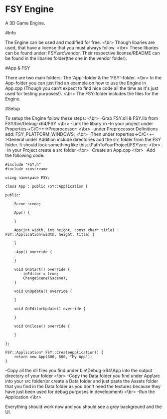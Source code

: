 # FSY Engine
 A 3D Game Engine.

#Info

The Engine can be used and modified for free. <\br>
Though libaries are used, that have a license that you must always follow. <\br>
These libaries can be found under: FSY\src\vendor. Their respective license/README
can be found in the libaries folder(the one in the vendor folder).

#App & FSY

There are two main folders: The 'App'-folder & the 'FSY'-folder. <\br>
In the App-folder you can just find an example on how to use the Engine in App.cpp
(Though you can't expect to find nice code all the time as it's just used for testing
purposes!). <\br>
The FSY-folder includes the files for the Engine.

#Setup

To setup the Engine follow these steps: <\br>
-Grab FSY.dll & FSY.lib from FSY/bin/Debug-x64/FSY <\br>
-Link the libary \n
-In your project under Properties->C/C++->Preprocessor: <\br>
	-under Preprocessor Definitions add: FSY_PLATFORM_WINDOWS; <\br>
-Then under roperties->C/C++->General under Addition include directories
 add the src folder from the FSY folder. It should
 look something like this: (PathToYourProject)FSY\src; <\br>
-In your Project create a src folder <\br> 
-Create an App.cpp <\br>
-Add the following code:

	#include "FSY.h"
	#include <iostream>

	using namespace FSY;

	class App : public FSY::Application {

	public:

		Scene scene;

		App() {

		}

		App(int width, int height, const char* title) : FSY::Application(width, height, title) {
		
		}

		~App() override {

		}

		void OnStart() override {
			inEditor = true;
			ChangeScene(&scene);
		}

		void OnUpdate() override {
			
		}

		void OnEditorUpdate() override {
		
		}

		void OnClose() override {
		
		}
	
	};

	FSY::Application* FSY::CreateApplication() {
		return new App(800, 600, "My App");
	}

-Copy all the dll files you find under bin\Debug-x64\App
 into the output directory of your folder <\br>
-Copy the Data folder you find under App\src into
 your src folder(or create a Data folder and just
 paste the Assets folder that you find in the Data
 folder as you don't need the textures because
 they have just been used for debug purposes in
 development) <\br>
-Run the Application <\br>

Everything should work now and you should see a grey
background and the UI.